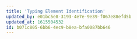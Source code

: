 ```yaml
---
title: 'Typing Element Identification'
updated_by: e01bc5e8-3193-4e7e-9e39-f067e88efd5b
updated_at: 1615504532
id: b071c805-6bb6-4ec9-b8ea-bfa0087bb646
---
```

